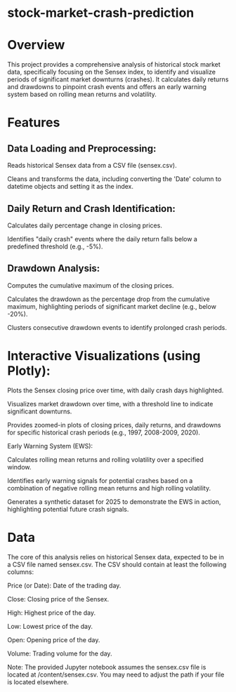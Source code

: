 # stock-market-crash-prediction

# Overview
This project provides a comprehensive analysis of historical stock market data, specifically focusing on the Sensex index, to identify and visualize periods of significant market downturns (crashes). It calculates daily returns and drawdowns to pinpoint crash events and offers an early warning system based on rolling mean returns and volatility.

# Features
## Data Loading and Preprocessing:

Reads historical Sensex data from a CSV file (sensex.csv).

Cleans and transforms the data, including converting the 'Date' column to datetime objects and setting it as the index.

## Daily Return and Crash Identification:

Calculates daily percentage change in closing prices.

Identifies "daily crash" events where the daily return falls below a predefined threshold (e.g., -5%).


## Drawdown Analysis:

Computes the cumulative maximum of the closing prices.

Calculates the drawdown as the percentage drop from the cumulative maximum, highlighting periods of significant market decline (e.g., below -20%).

Clusters consecutive drawdown events to identify prolonged crash periods.

# Interactive Visualizations (using Plotly):

Plots the Sensex closing price over time, with daily crash days highlighted.

Visualizes market drawdown over time, with a threshold line to indicate significant downturns.

Provides zoomed-in plots of closing prices, daily returns, and drawdowns for specific historical crash periods (e.g., 1997, 2008-2009, 2020).

Early Warning System (EWS):

Calculates rolling mean returns and rolling volatility over a specified window.

Identifies early warning signals for potential crashes based on a combination of negative rolling mean returns and high rolling volatility.

Generates a synthetic dataset for 2025 to demonstrate the EWS in action, highlighting potential future crash signals.

# Data
The core of this analysis relies on historical Sensex data, expected to be in a CSV file named sensex.csv. The CSV should contain at least the following columns:

Price (or Date): Date of the trading day.

Close: Closing price of the Sensex.

High: Highest price of the day.

Low: Lowest price of the day.

Open: Opening price of the day.

Volume: Trading volume for the day.

Note: The provided Jupyter notebook assumes the sensex.csv file is located at /content/sensex.csv. You may need to adjust the path if your file is located elsewhere.
